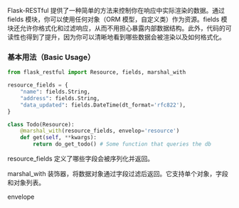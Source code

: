 Flask-RESTful 提供了一种简单的方法来控制你在响应中实际渲染的数据。通过 fields 模块，你可以使用任何对象（ORM 模型，自定义类）作为资源。fields 模块还允许你格式化和过滤响应，从而不用担心暴露内部数据结构。此外，代码的可读性也得到了提升，因为你可以清晰地看到哪些数据会被渲染以及如何格式化。

### 基本用法（Basic Usage）

```python
from flask_restful import Resource, fields, marshal_with

resource_fields = {
    "name": fields.String,
    "address": fields.String,
    "data_updated": fields.DateTime(dt_format='rfc822'),
}

class Todo(Resource):
    @marshal_with(resource_fields, envelop='resource')
    def get(self, **kwargs):
        return do_get_todo() # Some function that queries the db 
```

resource_fields 定义了哪些字段会被序列化并返回。

marshal_with 装饰器，将数据对象通过字段过滤后返回。它支持单个对象，字段和对象列表。

envelope